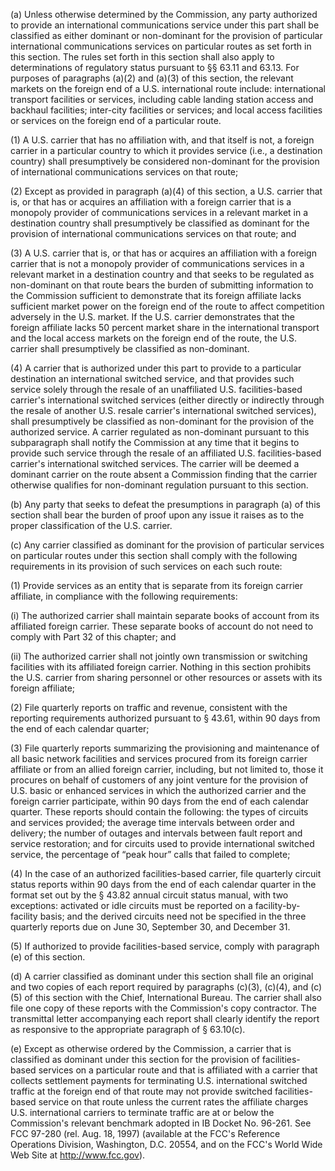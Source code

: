 (a) Unless otherwise determined by the Commission, any party authorized to provide an international communications service under this part shall be classified as either dominant or non-dominant for the provision of particular international communications services on particular routes as set forth in this section. The rules set forth in this section shall also apply to determinations of regulatory status pursuant to §§ 63.11 and 63.13. For purposes of paragraphs (a)(2) and (a)(3) of this section, the relevant markets on the foreign end of a U.S. international route include: international transport facilities or services, including cable landing station access and backhaul facilities; inter-city facilities or services; and local access facilities or services on the foreign end of a particular route.

(1) A U.S. carrier that has no affiliation with, and that itself is not, a foreign carrier in a particular country to which it provides service (i.e., a destination country) shall presumptively be considered non-dominant for the provision of international communications services on that route;

(2) Except as provided in paragraph (a)(4) of this section, a U.S. carrier that is, or that has or acquires an affiliation with a foreign carrier that is a monopoly provider of communications services in a relevant market in a destination country shall presumptively be classified as dominant for the provision of international communications services on that route; and

(3) A U.S. carrier that is, or that has or acquires an affiliation with a foreign carrier that is not a monopoly provider of communications services in a relevant market in a destination country and that seeks to be regulated as non-dominant on that route bears the burden of submitting information to the Commission sufficient to demonstrate that its foreign affiliate lacks sufficient market power on the foreign end of the route to affect competition adversely in the U.S. market. If the U.S. carrier demonstrates that the foreign affiliate lacks 50 percent market share in the international transport and the local access markets on the foreign end of the route, the U.S. carrier shall presumptively be classified as non-dominant.

(4) A carrier that is authorized under this part to provide to a particular destination an international switched service, and that provides such service solely through the resale of an unaffiliated U.S. facilities-based carrier's international switched services (either directly or indirectly through the resale of another U.S. resale carrier's international switched services), shall presumptively be classified as non-dominant for the provision of the authorized service. A carrier regulated as non-dominant pursuant to this subparagraph shall notify the Commission at any time that it begins to provide such service through the resale of an affiliated U.S. facilities-based carrier's international switched services. The carrier will be deemed a dominant carrier on the route absent a Commission finding that the carrier otherwise qualifies for non-dominant regulation pursuant to this section.

(b) Any party that seeks to defeat the presumptions in paragraph (a) of this section shall bear the burden of proof upon any issue it raises as to the proper classification of the U.S. carrier.

(c) Any carrier classified as dominant for the provision of particular services on particular routes under this section shall comply with the following requirements in its provision of such services on each such route:

(1) Provide services as an entity that is separate from its foreign carrier affiliate, in compliance with the following requirements:

(i) The authorized carrier shall maintain separate books of account from its affiliated foreign carrier. These separate books of account do not need to comply with Part 32 of this chapter; and

(ii) The authorized carrier shall not jointly own transmission or switching facilities with its affiliated foreign carrier. Nothing in this section prohibits the U.S. carrier from sharing personnel or other resources or assets with its foreign affiliate;

(2) File quarterly reports on traffic and revenue, consistent with the reporting requirements authorized pursuant to § 43.61, within 90 days from the end of each calendar quarter;

(3) File quarterly reports summarizing the provisioning and maintenance of all basic network facilities and services procured from its foreign carrier affiliate or from an allied foreign carrier, including, but not limited to, those it procures on behalf of customers of any joint venture for the provision of U.S. basic or enhanced services in which the authorized carrier and the foreign carrier participate, within 90 days from the end of each calendar quarter. These reports should contain the following: the types of circuits and services provided; the average time intervals between order and delivery; the number of outages and intervals between fault report and service restoration; and for circuits used to provide international switched service, the percentage of “peak hour” calls that failed to complete;

(4) In the case of an authorized facilities-based carrier, file quarterly circuit status reports within 90 days from the end of each calendar quarter in the format set out by the § 43.82 annual circuit status manual, with two exceptions: activated or idle circuits must be reported on a facility-by-facility basis; and the derived circuits need not be specified in the three quarterly reports due on June 30, September 30, and December 31.

(5) If authorized to provide facilities-based service, comply with paragraph (e) of this section.

(d) A carrier classified as dominant under this section shall file an original and two copies of each report required by paragraphs (c)(3), (c)(4), and (c)(5) of this section with the Chief, International Bureau. The carrier shall also file one copy of these reports with the Commission's copy contractor. The transmittal letter accompanying each report shall clearly identify the report as responsive to the appropriate paragraph of § 63.10(c).

(e) Except as otherwise ordered by the Commission, a carrier that is classified as dominant under this section for the provision of facilities-based services on a particular route and that is affiliated with a carrier that collects settlement payments for terminating U.S. international switched traffic at the foreign end of that route may not provide switched facilities-based service on that route unless the current rates the affiliate charges U.S. international carriers to terminate traffic are at or below the Commission's relevant benchmark adopted in IB Docket No. 96-261. See FCC 97-280 (rel. Aug. 18, 1997) (available at the FCC's Reference Operations Division, Washington, D.C. 20554, and on the FCC's World Wide Web Site at http://www.fcc.gov).


